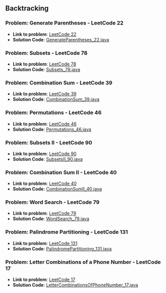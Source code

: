 ## Backtracking

### Problem: Generate Parentheses - LeetCode 22

- **Link to problem**: [LeetCode 22](https://leetcode.com/problems/generate-parentheses/)
- **Solution Code**: [GenerateParentheses_22.java](GenerateParentheses_22.java)

### Problem: Subsets - LeetCode 78

- **Link to problem**: [LeetCode 78](https://leetcode.com/problems/subsets/)
- **Solution Code**: [Subsets_78.java](Subsets_78.java)

### Problem: Combination Sum - LeetCode 39

- **Link to problem**: [LeetCode 39](https://leetcode.com/problems/combinatino-sum/)
- **Solution Code**: [CombinationSum_39.java](CombinationSum_39.java)

### Problem: Permutations - LeetCode 46

- **Link to problem**: [LeetCode 46](https://leetcode.com/problems/permutations/)
- **Solution Code**: [Permutations_46.java](Permutations_46.java)

### Problem: Subsets II - LeetCode 90

- **Link to problem**: [LeetCode 90](https://leetcode.com/problems/subsets-ii/)
- **Solution Code**: [SubsetsII_90.java](SubsetsII_90.java)

### Problem: Combination Sum II - LeetCode 40

- **Link to problem**: [LeetCode 40](https://leetcode.com/problems/combination-sum-ii/)
- **Solution Code**: [CombinationSumII_40.java](CombinationSumII_40.java)

### Problem: Word Search - LeetCode 79

- **Link to problem**: [LeetCode 79](https://leetcode.com/problems/word-search/)
- **Solution Code**: [WordSearch_79.java](WordSearch_79.java)

### Problem: Palindrome Partitioning - LeetCode 131

- **Link to problem**: [LeetCode 131](https://leetcode.com/problems/palindrome-partitioning/)
- **Solution Code**: [PalindromePartitioning_131.java](PalindromePartitioning_131.java)

### Problem: Letter Combinations of a Phone Number - LeetCode 17

- **Link to problem**: [LeetCode 17](https://leetcode.com/problems/letter-combinations-of-a-phone-number/)
- **Solution Code**: [LetterCombinationsOfPhoneNumber_17.java](LetterCombinationsOfPhoneNumber_17.java)

